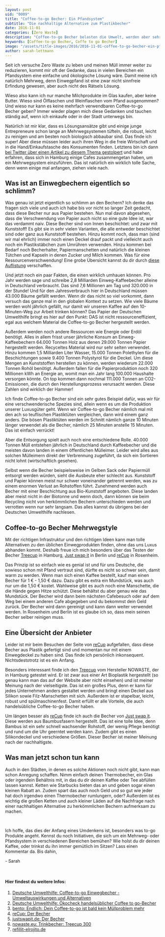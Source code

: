 ```yaml
---
layout: post
uid: "0009"
title: "Coffee-to-go Becher: Ein Pfandsystem"
subtitle: "Die nachhaltige Alternative zum Plastikbecher"
date: 2016-11-01
categories: [Zero Waste]
description: "Coffee-to-go Becher belasten die Umwelt, werden aber sehr häufig verwendet. Was ist also die Lösung? Richtig, ein Pfandsystem!"
keywords: [Coffee-to-go Becher, Coffe to go Becher]
image: "/assets/title-images/2016/2016-11-01-coffee-to-go-becher-ein-pfandsystem.jpg"
author: sarah-lettmann
---
```

Seit ich versuche Zero Waste zu leben und meinen Müll immer weiter zu reduzieren, kommt mir oft der Gedanke, dass in vielen Bereichen ein Pfandsystem eine einfache und ökologische Lösung wäre. Damit meine ich natürlich Mehrweg, denn Einwegpfand ist eine zwar nicht sinnfreie Erfindung gewesen, aber auch nicht des Rätsels Lösung.

Wieso also kann ich nur manche Milchprodukte im Glas kaufen, aber keine Butter. Wieso sind Ölflaschen und Weinflaschen vom Pfand ausgenommen? Und wieso nur kann es keine mehrfach verwendbaren Coffee-to-go Becher geben? Immer wieder plagen mich diese Gedanken und tauchen ständig auf, wenn ich einkaufe oder in der Stadt unterwegs bin.

Natürlich ist mir klar, dass es Lösungsansätze gibt und einige junge Entrepreneure schon lange an Mehrwegsystemen tüfteln, die robust, leicht zu reinigen und am besten noch biologisch abbaubar sind. Das finde ich super! Aber diese müssen leider auch ihren Weg in die freie Wirtschaft und in die Hand/Einkaufstasche des Konsumenten finden. Letztens bin ich dann [bei Twitter über einen Artikel zu diesem Thema gestolpert](http://www.bento.de/nachhaltigkeit/coffee-to-go-ist-bald-kein-muellproblem-mehr-954409/) und habe erfahren, dass sich in Hamburg einige Cafes zusammengetan haben, um ein Mehrwegsystem einzuführen. Das ist natürlich ein wirklich tolle Sache, denn wenn einige mal anfangen, ziehen viele nach.

## Was ist an Einwegbechern eigentlich so schlimm?
Was genau ist jetzt eigentlich so schlimm an den Bechern? Ich denke das fragen sich viele und auch ich habe bis vor nicht so langer Zeit gedacht, dass diese Becher nur aus Papier bestehen. Nun mal davon abgesehen, dass die Verschwendung von Papier auch nicht so eine gute Idee ist, war das verdammt naiv. Diese Becher sind von Innen beschichtet: und zwar mit Kunststoff! Es gibt sie in sehr vielen Varianten, die alle entweder beschichtet sind oder ganz aus Kunststoff bestehen. Hinzu kommt noch, dass man (sind wir mal ehrlich) immer noch einen Deckel drauf packt und vielleicht auch noch ein Plastikstäbchen zum Umrühren verwenden. Hinzu kommen bei Bedarf noch Becherhalter, Papiermanschetten und natürlich die kleinen Tütchen und Kapseln in denen Zucker und Milch kommen. Was für eine Ressourcenverschwendung! Eine grobe Übersicht kannst du dir durch [diese Auflistung](http://www.duh.de/fileadmin/_migrated/content_uploads/DUH_Coffee_to_go_OekoCheck_02.jpg) verschaffen.

Und jetzt noch ein paar Fakten, die einen wirklich umhauen können. Pro Jahr werden sage und schreibe 2,8 Milliarden Einweg-Kaffeebecher alleine in Deutschland verbraucht. Das sind 7,6 Millionen am Tag und 320.000 in der Stunde! Und für den Jahresverbrauch hier in Deutschland müssen 43.000 Bäume gefällt werden. Wenn dir das nicht so viel vorkommt, dann versuch das ganze mal in den globalen Kontext zu setzen. Wie viele Bäume werden wohl jährlich gefällt, nur damit wir unseren Kaffee auf den 10-Minuten-Weg zur Arbeit trinken können? Das Papier der Deutschen Umwelthilfe bringt es hier auf den Punkt: DAS ist nicht ressourceneffizient, egal aus welchem Material die Coffee-to-go Becher hergestellt werden.

Außerdem werden noch andere Ressourcen wie Energie oder Erdöl benötigt. Alles in allem frisst unser jährliche Konsum an Einweg-Kaffeebechern 64.000 Tonnen Holz aus denen 29.000 Tonnen Papier hergestellt werden. Recyceltes Material wird nur sehr selten verwendet. Hinzu kommen 1,5 Milliarden Liter Wasser, 15.000 Tonnen Polethylen für die Beschichtungen sowie 9.400 Tonnen Polystyrol für die Deckel. Um diese Mengen an Kunststoffen herstellen zu können, werden wiederum 22.000 Tonnen Rohöl benötigt. Außerdem fallen für die Papierproduktion noch 320 Millionen kWh an Energie an, womit man ein Jahr lang 100.000 Haushalte versorgen könnte. On top kommen dann nochmal 111.000 Tonnen an CO2-Emissionen, die durch den Herstellungsprozess verursacht werden. Diese Zahlen sind wirklich der Hammer!

Ich finde Coffee-to-go Becher sind ein sehr gutes Beispiel dafür, was wir für eine verschwenderische Spezies sind, allein wenn es um die Produktion unserer Luxusgüter geht. Wenn wir Coffee-to-go Becher nämlich mal mit den ach so teuflischen Plastiktüten vergleichen, dann wird einem ganz anders. Die bösen Plastiktüten werden im Schnitt nämlich ganze 10 Minuten länger verwendet als die Becher, nämlich 25 Minuten anstelle 15 Minuten. Das ist einfach verrückt!

Aber die Entsorgung spielt auch noch eine entschiedene Rolle. 40.000 Tonnen Müll entstehen jährlich in Deutschland durch Kaffeebecher und die meisten davon landen in einem öffentlichen Mülleimer. Leider wird alles aus solchen Mülleimern direkt der Verbrennung zugeführt, da sich ein Sortieren nicht lohnt (wirtschaftlich gesehen).

Selbst wenn die Becher beispielsweise im Gelben Sack oder Papiermüll entsorgt werden würden, sieht die Ausbeute eher schlecht aus. Kunststoff und Papier können meist nur schwer voneinander getrennt werden, was zu einem enormen Verlust an Rohstoffen führt. Zunehmend werden auch Becher mit einer Beschichtung aus Bio-Kunststoff angeboten. Diese landen aber meist nicht in der Biotonne und wenn doch, dann können sie beim Recycling nicht von herkömmlichen Bechern unterschieden werden und verrotten wenn nur sehr langsam. Das alles kannst du übrigens bei der Deutschen Umwelthilfe nachlesen.

## Coffee-to-go Becher Mehrwegstyle
Mit der richtigen Infrastruktur und den richtigen Ideen kann man tolle Alternativen zu den üblichen Einwegprodukten finden, ohne das uns Luxus abhanden kommt. Deshalb freue ich mich besonders über das Testen der Becher [Treecup](http://www.nowaste.eu/) in Hamburg, [Just swap it](http://justswapit.de/der-becher/) in Berlin und [reCup](https://recup.de/) in Rosenheim.

Das Prinzip ist so einfach wie es genial ist und für uns Deutsche, die sowieso schon mit Pfand vertraut sind, dürfte es nicht so schwer sein, damit warm zu werden. Wenn man sich einen Kaffee bestellt, kauf man einen Becher für 1 € - 1,50 € dazu. Dazu gibt es extra ein Mundstück, was auch nur um die 1,50 € kostet. Wahlweise gibt es auch noch eine Manschette, die die Hände gegen Hitze schützt. Diese behältst du aber genau wie das Mundstück. Der Becher wird dann beim nächsten Cafebesuch oder auf dem Weg bei einem anderen Cafe abgegeben und du bekommst dein Geld zurück. Der Becher wird dann gereinigt und kann dann weiter verwendet werden. In Rosenheim und Berlin ist es glaube ich so, dass mein seinen Becher selber reinigen muss.

## Eine Übersicht der Anbieter
Leider ist mir beim Besuchen der Seite von [reCup](https://recup.de/) aufgefallen, dass diese Becher aus Plastik gefertigt sind und momentan nur mit einem Einwegdeckel zu haben sind. Das finde ich persönlich inkonsequent. Nichtsdestotrotz ist es ein Anfang.

Besonders interessant finde ich den [Treecup](http://www.nowaste.eu/) vom Hersteller NOWASTE, der in Hamburg getestet wird. Er ist zwar aus einer Art Bioplastik hergestellt (so genau kann man das auf der Website aber nicht einsehen) und ist meiner Meinung nach der vielseitigste. Das ist ein großes Plus, denn er kann für jedes Unternehmen anders gestaltet werden und bringt einen Deckel aus Silikon sowie Filz-Manschetten mit sich. Außerdem ist er stapelbar, leicht, robust und spülmaschinenfest. Damit erfüllt er alle Vorteile, die auch handelsübliche Coffee-to-go Becher haben.

Um längen besser als [reCup](https://recup.de/) finde ich auch die Becher von [Just swap it](http://justswapit.de/der-becher/). Diese werden aus Baumbusfasern hergestellt. Das ist eine tolle Idee, denn Bambus ist ein sehr schnell wachsender Rohstoff, der wenig Pflege benötigt und rund um die Uhr geerntet werden kann. Zudem gibt es einen Silikondeckel und verschiedene Größen. Dieser Becher ist meiner Meinung nach der nachhaltigste.

## Was man jetzt schon tun kann
Auch in den Städten, in denen es solche Aktionen noch nicht gibt, kann man schon Anregung schaffen. Nimm einfach deinen Thermobecher, ein Glas oder irgendein Behältnis mit, in das du dir deinen Kaffee oder Tee abfüllen lassen kannst. Ketten wie Starbucks bieten das an und geben sogar einen kleinen Rabatt an. Zudem spart das auch noch Geld und so gut wie jeder hat doch irgendwo einen Thermobecher rumlungern, oder? Außerdem ist es wichtig die großen Ketten und auch kleiner Läden auf die Nachfrage nach einer nachhaltigen Alternative zu herkömmlichen Bechern aufmerksam zu machen.

&nbsp;

Ich hoffe, das dies der Anfang eines Umdenkens ist, besonders was to-go Produkte angeht. Kennst du noch Initiativen, die sich um ein Mehrweg- oder Pfandsystem in verschiedenen Bereichen bemühen? Wie holst du dir deinen Kaffee, oder trinkst du ihn immer gemütlich im Sitzen? Lass einen Kommentar da. Bis dahin,

\- Sarah

&nbsp;

#### Hier findest du weitere Infos:
1. [Deutsche Umwelthilfe: Coffee-to-go Einwegbecher - Umweltauswirkungen und Alternativen](http://www.duh.de/fileadmin/_migrated/content_uploads/Coffee-to-go_Hintergrund.pdf)
2. [Deutsche Umwelthilfe: Ökocheck handelsüblicher Coffee to go-Becher](http://www.duh.de/fileadmin/_migrated/content_uploads/DUH_Coffee_to_go_OekoCheck_02.jpg)
3. [bento: Endlich: Dein Coffee-to-go ist bald kein Müllproblem mehr](http://www.bento.de/nachhaltigkeit/coffee-to-go-ist-bald-kein-muellproblem-mehr-954409/)
4. [reCup: Der Becher](https://recup.de/der-becher/)
5. [justswapit.de: Der Becher](http://justswapit.de/der-becher/)
6. [nowaste.eu: Trinkbecher: Treecup 300](http://www.nowaste.eu/)
7. [refillit-elrojito.de](http://www.refillit-elrojito.de/)
